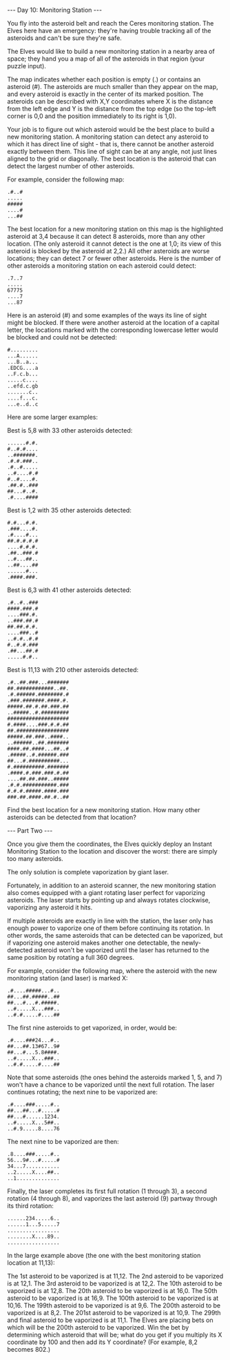 --- Day 10: Monitoring Station ---

You fly into the asteroid belt and reach the Ceres monitoring station. The Elves
here have an emergency: they're having trouble tracking all of the asteroids and
can't be sure they're safe.

The Elves would like to build a new monitoring station in a nearby area of
space; they hand you a map of all of the asteroids in that region (your puzzle
input).

The map indicates whether each position is empty (.) or contains an asteroid
(#). The asteroids are much smaller than they appear on the map, and every
asteroid is exactly in the center of its marked position. The asteroids can be
described with X,Y coordinates where X is the distance from the left edge and Y
is the distance from the top edge (so the top-left corner is 0,0 and the
position immediately to its right is 1,0).

Your job is to figure out which asteroid would be the best place to build a new
monitoring station. A monitoring station can detect any asteroid to which it has
direct line of sight - that is, there cannot be another asteroid exactly between
them. This line of sight can be at any angle, not just lines aligned to the grid
or diagonally. The best location is the asteroid that can detect the largest
number of other asteroids.

For example, consider the following map:
```
.#..#
.....
#####
....#
...##
```
The best location for a new monitoring station on this map is the highlighted
asteroid at 3,4 because it can detect 8 asteroids, more than any other location.
(The only asteroid it cannot detect is the one at 1,0; its view of this asteroid
is blocked by the asteroid at 2,2.) All other asteroids are worse locations;
they can detect 7 or fewer other asteroids. Here is the number of other
asteroids a monitoring station on each asteroid could detect:
```
.7..7
.....
67775
....7
...87
```
Here is an asteroid (#) and some examples of the ways its line of sight might be
blocked. If there were another asteroid at the location of a capital letter, the
locations marked with the corresponding lowercase letter would be blocked and
could not be detected:
```
#.........
...A......
...B..a...
.EDCG....a
..F.c.b...
.....c....
..efd.c.gb
.......c..
....f...c.
...e..d..c
```
Here are some larger examples:

Best is 5,8 with 33 other asteroids detected:
```
......#.#.
#..#.#....
..#######.
.#.#.###..
.#..#.....
..#....#.#
#..#....#.
.##.#..###
##...#..#.
.#....####
```
Best is 1,2 with 35 other asteroids detected:
```
#.#...#.#.
.###....#.
.#....#...
##.#.#.#.#
....#.#.#.
.##..###.#
..#...##..
..##....##
......#...
.####.###.
```
Best is 6,3 with 41 other asteroids detected:
```
.#..#..###
####.###.#
....###.#.
..###.##.#
##.##.#.#.
....###..#
..#.#..#.#
#..#.#.###
.##...##.#
.....#.#..
```
Best is 11,13 with 210 other asteroids detected:
```
.#..##.###...#######
##.############..##.
.#.######.########.#
.###.#######.####.#.
#####.##.#.##.###.##
..#####..#.#########
####################
#.####....###.#.#.##
##.#################
#####.##.###..####..
..######..##.#######
####.##.####...##..#
.#####..#.######.###
##...#.##########...
#.##########.#######
.####.#.###.###.#.##
....##.##.###..#####
.#.#.###########.###
#.#.#.#####.####.###
###.##.####.##.#..##
```
Find the best location for a new monitoring station. How many other asteroids
can be detected from that location?

--- Part Two ---

Once you give them the coordinates, the Elves quickly deploy an Instant
Monitoring Station to the location and discover the worst: there are simply too
many asteroids.

The only solution is complete vaporization by giant laser.

Fortunately, in addition to an asteroid scanner, the new monitoring station also
comes equipped with a giant rotating laser perfect for vaporizing asteroids. The
laser starts by pointing up and always rotates clockwise, vaporizing any
asteroid it hits.

If multiple asteroids are exactly in line with the station, the laser only has
enough power to vaporize one of them before continuing its rotation. In other
words, the same asteroids that can be detected can be vaporized, but if
vaporizing one asteroid makes another one detectable, the newly-detected
asteroid won't be vaporized until the laser has returned to the same position by
rotating a full 360 degrees.

For example, consider the following map, where the asteroid with the new
monitoring station (and laser) is marked X:
```
.#....#####...#..
##...##.#####..##
##...#...#.#####.
..#.....X...###..
..#.#.....#....##
```

The first nine asteroids to get vaporized, in order, would be:
```
.#....###24...#..
##...##.13#67..9#
##...#...5.8####.
..#.....X...###..
..#.#.....#....##
```

Note that some asteroids (the ones behind the asteroids marked 1, 5, and 7)
won't have a chance to be vaporized until the next full rotation.
The laser continues rotating; the next nine to be vaporized are:
```
.#....###.....#..
##...##...#.....#
##...#......1234.
..#.....X...5##..
..#.9.....8....76
```
The next nine to be vaporized are then:
```
.8....###.....#..
56...9#...#.....#
34...7...........
..2.....X....##..
..1..............
```
Finally, the laser completes its first full rotation (1 through 3), a second rotation (4 through 8), and vaporizes the last asteroid (9) partway through its third rotation:
```
......234.....6..
......1...5.....7
.................
........X....89..
.................
```
In the large example above (the one with the best monitoring station location at 11,13):

The 1st asteroid to be vaporized is at 11,12.
The 2nd asteroid to be vaporized is at 12,1.
The 3rd asteroid to be vaporized is at 12,2.
The 10th asteroid to be vaporized is at 12,8.
The 20th asteroid to be vaporized is at 16,0.
The 50th asteroid to be vaporized is at 16,9.
The 100th asteroid to be vaporized is at 10,16.
The 199th asteroid to be vaporized is at 9,6.
The 200th asteroid to be vaporized is at 8,2.
The 201st asteroid to be vaporized is at 10,9.
The 299th and final asteroid to be vaporized is at 11,1.
The Elves are placing bets on which will be the 200th asteroid to be vaporized.
Win the bet by determining which asteroid that will be;
what do you get if you multiply its X coordinate by 100 and then add its Y
coordinate? (For example, 8,2 becomes 802.)
